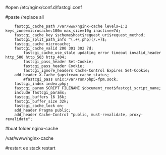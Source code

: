 #open 
/etc/nginx/conf.d/fastcgi.conf

#paste /replace all


		fastcgi_cache_path /var/www/nginx-cache levels=1:2 keys_zone=microcache:100m max_size=10g inactive=7d;
		fastcgi_cache_key $scheme$host$request_uri$request_method;
		fastcgi_split_path_info ^(.+\.php)(/.+)$;
		fastcgi_cache microcache;
  		fastcgi_cache_valid 200 301 302 7d;
         	fastcgi_cache_use_stale updating error timeout invalid_header http_500 http_503 http_404;
         	fastcgi_pass_header Set-Cookie;
           	fastcgi_pass_header Cookie;
         	fastcgi_ignore_headers Cache-Control Expires Set-Cookie;
		add_header X-Cache $upstream_cache_status;
          	#fastcgi_pass unix:/var/run/php5-fpm.sock;
		fastcgi_index index.php;
		fastcgi_param SCRIPT_FILENAME $document_root$fastcgi_script_name;
		include fastcgi_params;
		fastcgi_buffers 16 16k;
		fastcgi_buffer_size 32k;
		fastcgi_cache_lock on;
		add_header Pragma public;
		add_header Cache-Control "public, must-revalidate, proxy-revalidate";
      		
      
#buat folder nginx-cache

/var/www/nginx-cache

#restart
ee stack restart
